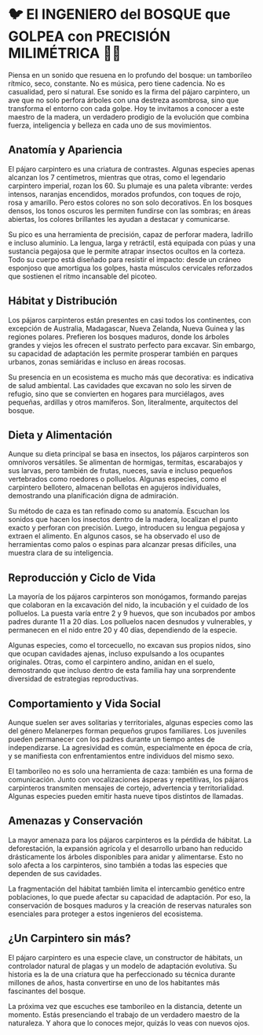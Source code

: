 # 🐦 El INGENIERO del BOSQUE que GOLPEA con PRECISIÓN MILIMÉTRICA 🔨🌳
Piensa en un sonido que resuena en lo profundo del bosque: un tamborileo rítmico, seco, constante. No es música, pero tiene cadencia. No es casualidad, pero sí natural. Ese sonido es la firma del pájaro carpintero, un ave que no solo perfora árboles con una destreza asombrosa, sino que transforma el entorno con cada golpe. Hoy te invitamos a conocer a este maestro de la madera, un verdadero prodigio de la evolución que combina fuerza, inteligencia y belleza en cada uno de sus movimientos.

## Anatomía y Apariencia
El pájaro carpintero es una criatura de contrastes. Algunas especies apenas alcanzan los 7 centímetros, mientras que otras, como el legendario carpintero imperial, rozan los 60. Su plumaje es una paleta vibrante: verdes intensos, naranjas encendidos, morados profundos, con toques de rojo, rosa y amarillo. Pero estos colores no son solo decorativos. En los bosques densos, los tonos oscuros les permiten fundirse con las sombras; en áreas abiertas, los colores brillantes les ayudan a destacar y comunicarse.

Su pico es una herramienta de precisión, capaz de perforar madera, ladrillo e incluso aluminio. La lengua, larga y retráctil, está equipada con púas y una sustancia pegajosa que le permite atrapar insectos ocultos en la corteza. Todo su cuerpo está diseñado para resistir el impacto: desde un cráneo esponjoso que amortigua los golpes, hasta músculos cervicales reforzados que sostienen el ritmo incansable del picoteo.

## Hábitat y Distribución
Los pájaros carpinteros están presentes en casi todos los continentes, con excepción de Australia, Madagascar, Nueva Zelanda, Nueva Guinea y las regiones polares. Prefieren los bosques maduros, donde los árboles grandes y viejos les ofrecen el sustrato perfecto para excavar. Sin embargo, su capacidad de adaptación les permite prosperar también en parques urbanos, zonas semiáridas e incluso en áreas rocosas.

Su presencia en un ecosistema es mucho más que decorativa: es indicativa de salud ambiental. Las cavidades que excavan no solo les sirven de refugio, sino que se convierten en hogares para murciélagos, aves pequeñas, ardillas y otros mamíferos. Son, literalmente, arquitectos del bosque.

## Dieta y Alimentación
Aunque su dieta principal se basa en insectos, los pájaros carpinteros son omnívoros versátiles. Se alimentan de hormigas, termitas, escarabajos y sus larvas, pero también de frutas, nueces, savia e incluso pequeños vertebrados como roedores o polluelos. Algunas especies, como el carpintero bellotero, almacenan bellotas en agujeros individuales, demostrando una planificación digna de admiración.

Su método de caza es tan refinado como su anatomía. Escuchan los sonidos que hacen los insectos dentro de la madera, localizan el punto exacto y perforan con precisión. Luego, introducen su lengua pegajosa y extraen el alimento. En algunos casos, se ha observado el uso de herramientas como palos o espinas para alcanzar presas difíciles, una muestra clara de su inteligencia.

## Reproducción y Ciclo de Vida
La mayoría de los pájaros carpinteros son monógamos, formando parejas que colaboran en la excavación del nido, la incubación y el cuidado de los polluelos. La puesta varía entre 2 y 9 huevos, que son incubados por ambos padres durante 11 a 20 días. Los polluelos nacen desnudos y vulnerables, y permanecen en el nido entre 20 y 40 días, dependiendo de la especie.

Algunas especies, como el torcecuello, no excavan sus propios nidos, sino que ocupan cavidades ajenas, incluso expulsando a los ocupantes originales. Otras, como el carpintero andino, anidan en el suelo, demostrando que incluso dentro de esta familia hay una sorprendente diversidad de estrategias reproductivas.

## Comportamiento y Vida Social
Aunque suelen ser aves solitarias y territoriales, algunas especies como las del género Melanerpes forman pequeños grupos familiares. Los juveniles pueden permanecer con los padres durante un tiempo antes de independizarse. La agresividad es común, especialmente en época de cría, y se manifiesta con enfrentamientos entre individuos del mismo sexo.

El tamborileo no es solo una herramienta de caza: también es una forma de comunicación. Junto con vocalizaciones ásperas y repetitivas, los pájaros carpinteros transmiten mensajes de cortejo, advertencia y territorialidad. Algunas especies pueden emitir hasta nueve tipos distintos de llamadas.

## Amenazas y Conservación
La mayor amenaza para los pájaros carpinteros es la pérdida de hábitat. La deforestación, la expansión agrícola y el desarrollo urbano han reducido drásticamente los árboles disponibles para anidar y alimentarse. Esto no solo afecta a los carpinteros, sino también a todas las especies que dependen de sus cavidades.

La fragmentación del hábitat también limita el intercambio genético entre poblaciones, lo que puede afectar su capacidad de adaptación. Por eso, la conservación de bosques maduros y la creación de reservas naturales son esenciales para proteger a estos ingenieros del ecosistema.

## ¿Un Carpintero sin más?
El pájaro carpintero es una especie clave, un constructor de hábitats, un controlador natural de plagas y un modelo de adaptación evolutiva. Su historia es la de una criatura que ha perfeccionado su técnica durante millones de años, hasta convertirse en uno de los habitantes más fascinantes del bosque.

La próxima vez que escuches ese tamborileo en la distancia, detente un momento. Estás presenciando el trabajo de un verdadero maestro de la naturaleza. Y ahora que lo conoces mejor, quizás lo veas con nuevos ojos.